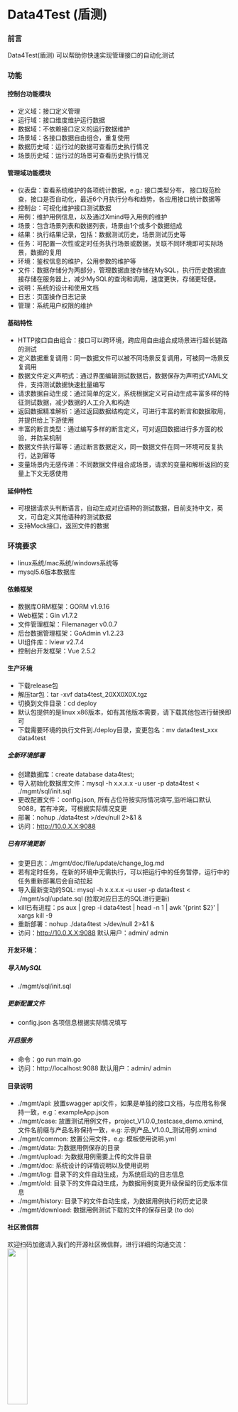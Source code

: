 # Data4Test (盾测)

### 前言
Data4Test(盾测) 可以帮助你快速实现管理接口的自动化测试


### 功能
#### 控制台功能模块
- 定义域：接口定义管理
- 运行域：接口维度维护运行数据
- 数据域：不依赖接口定义的运行数据维护
- 场景域：各接口数据自由组合，重复使用
- 数据历史域：运行过的数据可查看历史执行情况
- 场景历史域：运行过的场景可查看历史执行情况

#### 管理域功能模块
- 仪表盘：查看系统维护的各项统计数据，e.g.: 接口类型分布， 接口规范检查，接口是否自动化，最近6个月执行分布和趋势，各应用接口统计数据等
- 控制台：可视化维护接口测试数据
- 用例：维护用例信息，以及通过Xmind导入用例的维护
- 场景：包含场景列表和数据列表，场景由1个或多个数据组成
- 结果：执行结果记录，包括：数据测试历史，场景测试历史等
- 任务：可配置一次性或定时任务执行场景或数据，关联不同环境即可实际场景，数据的复用
- 环境：鉴权信息的维护，公用参数的维护等
- 文件：数据存储分为两部分，管理数据直接存储在MySQL，执行历史数据直接存储在服务器上，减少MySQL的查询和调用，速度更快，存储更轻便。
- 说明：系统的设计和使用文档
- 日志：页面操作日志记录
- 管理：系统用户权限的维护


#### 基础特性
- HTTP接口自由组合：接口可以跨环境，跨应用自由组合成场景进行超长链路的测试
- 定义数据重复调用：同一数据文件可以被不同场景反复调用，可被同一场景反复调用
- 数据文件定义声明式：通过界面编辑测试数据后，数据保存为声明式YAML文件，支持测试数据快速批量编写
- 请求数据自动生成：通过简单的定义，系统根据定义可自动生成丰富多样的特征测试数据，减少数据的人工介入和构造
- 返回数据精准解析：通过返回数据结构定义，可进行丰富的断言和数据取用，并提供给上下游使用
- 丰富的断言类型：通过编写多样的断言定义，可对返回数据进行多方面的校验，并防呆机制
- 数据文件执行幂等：通过断言数据定义，同一数据文件在同一环境可反复执行，达到幂等
- 变量场景内无感传递：不同数据文件组合成场景，请求的变量和解析返回的变量上下文无感使用

#### 延伸特性
- 可根据请求头判断语言，自动生成对应语种的测试数据，目前支持中文，英文，可自定义其他语种的测试数据
- 支持Mock接口，返回文件的数据

### 环境要求
- linux系统/mac系统/windows系统等
- mysql5.6版本数据库

#### 依赖框架
- 数据库ORM框架：GORM v1.9.16
- Web框架：Gin v1.7.2
- 文件管理框架：Filemanager v0.0.7
- 后台数据管理框架：GoAdmin  v1.2.23
- UI组件库：Iview v2.7.4
- 控制台开发框架：Vue 2.5.2

#### 生产环境
- 下载release包
- 解压tar包：tar -xvf data4test_20XX0X0X.tgz
- 切换到文件目录：cd deploy
- 默认包提供的是linux x86版本，如有其他版本需要，请下载其他包进行替换即可
- 下载需要环境的执行文件到./deploy目录，变更包名：mv data4test_xxx data4test

##### 全新环境部署
- 创建数据库：create database data4test;
- 导入初始化数据库文件：mysql -h x.x.x.x -u user -p data4test < ./mgmt/sql/init.sql
- 更改配置文件：config.json, 所有占位符按实际情况填写,监听端口默认9088，若有冲突，可根据实际情况变更
- 部署：nohup ./data4test >/dev/null 2>&1 &
- 访问：http://10.0.X.X:9088

##### 已有环境更新
- 变更日志：./mgmt/doc/file/update/change_log.md
- 若有定时任务，在新的环境中无需执行，可以把运行中的任务暂停，运行中的任务重新部署后会自动拉起
- 导入最新变动的SQL: mysql -h x.x.x.x -u user -p data4test < ./mgmt/sql/update.sql (拉取对应日志的SQL进行更新)
- kill已有进程：ps aux | grep -i data4test | head -n 1 | awk '{print $2}' | xargs kill -9
- 重新部署：nohup ./data4test >/dev/null 2>&1 &
- 访问：http://10.0.X.X:9088  默认用户：admin/ admin

#### 开发环境：
##### 导入MySQL
- ./mgmt/sql/init.sql

##### 更新配置文件
- config.json 各项信息根据实际情况填写

##### 开启服务
- 命令：go run main.go
- 访问：http://localhost:9088  默认用户：admin/ admin

#### 目录说明
- ./mgmt/api: 放置swagger api文件，如果是单独的接口文档，与应用名称保持一致，e.g：exampleApp.json
- ./mgmt/case: 放置测试用例文件，project_V1.0.0_testcase_demo.xmind, 文件名前缀与产品名称保持一致，e.g: 示例产品_V1.0.0_测试用例.xmind
- ./mgmt/common: 放置公用文件，e.g: 模板使用说明.yml
- ./mgmt/data: 为数据用例保存的目录
- ./mgmt/upload: 为数据用例需要上传的文件目录
- ./mgmt/doc: 系统设计的详情说明以及使用说明
- ./mgmt/log: 目录下的文件自动生成，为系统启动的日志信息
- ./mgmt/old: 目录下的文件自动生成，为数据用例变更升级保留的历史版本信息
- ./mgmt/history: 目录下的文件自动生成，为数据用例执行的历史记录
- ./mgmt/download: 数据用例测试下载的文件的保存目录 (to do)

#### 社区微信群
欢迎扫码加邀请入我们的开源社区微信群，进行详细的沟通交流：  
<img src="./image/沟通联系方式.jpg" width=30% />  
(申请的时候备注填写“data4test”字样。)


#### 使用示例
<img src="./image/控制台运行域页面.jpg" width=70% />
<img src="./image/控制台场景域页面.png" width=70% />
<img src="./image/控制台数据历史域页面.png" width=70% />
<img src="./image/管理域产品页面功能介绍.png" width=70% />
<img src="./image/管理域数据列表功能介绍.png"width=70% />
<img src="./image/管理域场景列表功能介绍.png"width=70% />
<img src="./image/管理域定时任务列表功能介绍.png"width=70% />

